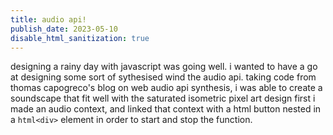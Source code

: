 ```yaml
---
title: audio api!
publish_date: 2023-05-10
disable_html_sanitization: true
--- 
```

<font>designing a rainy day with javascript was going well. i wanted to have a go at designing some sort of sythesised wind the audio api. 
        taking code from thomas capogreco's blog on web audio api synthesis, i was able to create a soundscape that fit well with the saturated isometric pixel art design
        first i made an audio context, and linked that context with a html button nested in a ```html<div>``` element in order to start and stop the function.</font>

```js

```
<script>
  class Shrinker {

    // position specifies the middle of the object
    // object also needs a size
    // and a canvas context to draw to
    constructor (position, size, context) {
        this.pos = position
        this.siz = size
        this.ctx = context

        // we will use these properties to control
        // the shrinking and growing animation
        this.active = false
        this.phase  = 0
    }

    draw () {

        // if active, increment phase
        if (this.active) {
            this.phase += 0.01
        }

        // if phase is complete
        // disable object and reset phase
        if (this.phase > 1) {
            this.active = false
            this.phase  = 0
        }

        // this mathematics creates the envelope
        // that will shrink / grow the square
        // double goes from 0 - 2
        const double = this.phase * 2

        // rev goes from 2 - 0
        const rev = 2 - double

        // env = whichever one is less
        // env goes from 0 -> 1 -> 0
        const env = Math.min (double, rev)

        // mult goes from 1 -> 0 -> 1
        const mult = 1 - env

        // calculate the size under the envelope
        const len = this.siz * mult

        // calculate the position under the envelope
        const x = this.pos.x - (len / 2)
        const y = this.pos.y - (len / 2)

        // draw the pink square
        // using the values calculated
        this.ctx.fillStyle = `hotpink`
        this.ctx.fillRect (x, y, len, len)
    }
}
</script>


<canvas id=onpointermove_example></canvas>

<script type=module>
    const cnv = document.getElementById (`onpointermove_example`)
    cnv.width = cnv.parentNode.scrollWidth
    cnv.height = cnv.width * 9 / 16

    // assigning to the onpointermove property
    // a handler defined below
    cnv.onpointermove = pointer_move_handler

    const ctx = cnv.getContext ('2d')

    // calculating the dimension
    // for the Shrinker objects
    // the aspect ratio is 16:9
    // so this will act as both
    // the width and height
    const w = cnv.width / 16

    // array for the Shrinker objects
    const shrinkers = []

    // iterate down the canvas using the width value
    for (let y = w / 2; y < cnv.height; y += w) {

        // iterate across the canvas using the same value
        for (let x = w / 2; x < cnv.width; x += w) {

            // make an object with x & y properties
            // assign to those properties the x & y 
            // values as per the for loops, using
            // object literal syntax
            const vec = {
                // property name on the left of the :
                // value (ie. variable) on the right
                x: x, 

                // property name on the left of the :
                // value (ie. variable) on the right
                y: y, 
            }

            // add to the array, a Shrinker object
            // with those coordinates,
            // and with size w, and also passing in
            // the canvas context
            shrinkers.push (new Shrinker (vec, w, ctx))
        }
    }

    // function assigns the pointerEvent
    // to parameter 'e'
    function pointer_move_handler (e) {

        // expresses the coordinates as a
        // phase between 0-1
        const x_phase = e.offsetX / cnv.width
        const y_phase = e.offsetY / cnv.height

        // find the column and row numbers
        const col = Math.floor (x_phase * 16)
        const row = Math.floor (y_phase * 9)

        // the index of the Shrinker object
        // because they were added to the array
        // row by row
        const i = row * 16 + col
        
        // if the shrinker at that index is not active
        if (!shrinkers[i].active) {

            // activate it
            shrinkers[i].active = true
        }
    }

    function draw_frame () {

        // turquoise background
        ctx.fillStyle = `turquoise`
        ctx.fillRect (0, 0, cnv.width, cnv.height)

        // go through the shrinkers array
        // call .draw () on each Shrinker object
        shrinkers.forEach (s => s.draw ())

        // call the next animation frame
        requestAnimationFrame (draw_frame)
    }

    // call the first animation frame
    requestAnimationFrame (draw_frame)
</script>











